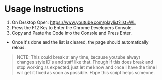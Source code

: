 # Usage Instructions

1. On Desktop Open: https://www.youtube.com/playlist?list=WL
2. Press the F12 Key to Enter the Chrome Developers Console.
3. Copy and Paste the Code into the Console and Press Enter.

- Once it's done and the list is cleared, the page should automatically reload.

> NOTE: This could break at any time, because youtube always changes style ID's and stuff like that. Though if this does break and stop working as expected, just let me know and once I have the time I will get it fixed as soon as possible. Hope this script helps someone.
